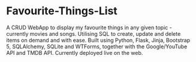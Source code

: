 # Favourite-Things-List
A CRUD WebApp to display my favourite things in any given topic - currently movies and songs.
Utilising SQL to create, update and delete items on demand and with ease.
Built using Python, Flask, Jinja, Bootstrap 5, SQLAlchemy, SQLite and WTForms, together with the Google/YouTube API and TMDB API.
Currently deployed live on the web.
